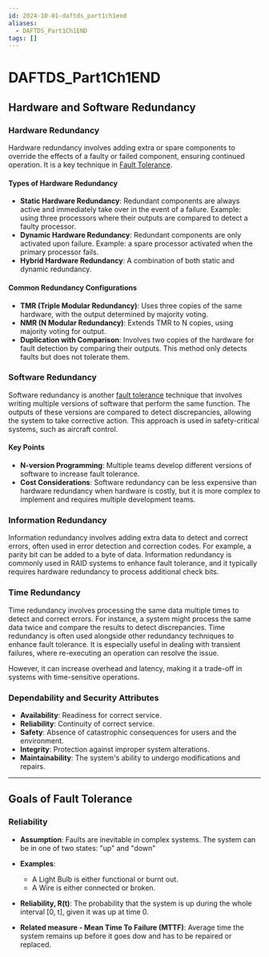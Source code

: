 ```yaml
---
id: 2024-10-01-daftds_part1ch1end
aliases:
  - DAFTDS_Part1Ch1END
tags: []
---
```


# DAFTDS_Part1Ch1END

## Hardware and Software Redundancy

### Hardware Redundancy

Hardware redundancy involves adding extra or spare components to override the effects of a faulty or failed component, ensuring continued operation. It is a key technique in [Fault Tolerance](2024-09-10-fault-tolerance.md).

#### Types of Hardware Redundancy

- **Static Hardware Redundancy**: Redundant components are always active and immediately take over in the event of a failure. Example: using three processors where their outputs are compared to detect a faulty processor.
- **Dynamic Hardware Redundancy**: Redundant components are only activated upon failure. Example: a spare processor activated when the primary processor fails.
- **Hybrid Hardware Redundancy**: A combination of both static and dynamic redundancy.

#### Common Redundancy Configurations

- **TMR (Triple Modular Redundancy)**: Uses three copies of the same hardware, with the output determined by majority voting.
- **NMR (N Modular Redundancy)**: Extends TMR to N copies, using majority voting for output.
- **Duplication with Comparison**: Involves two copies of the hardware for fault detection by comparing their outputs. This method only detects faults but does not tolerate them.

### Software Redundancy

Software redundancy is another [fault tolerance](2024-09-10-fault-tolerance.md) technique that involves writing multiple versions of software that perform the same function. The outputs of these versions are compared to detect discrepancies, allowing the system to take corrective action. This approach is used in safety-critical systems, such as aircraft control.

#### Key Points

- **N-version Programming**: Multiple teams develop different versions of software to increase fault tolerance.
- **Cost Considerations**: Software redundancy can be less expensive than hardware redundancy when hardware is costly, but it is more complex to implement and requires multiple development teams.

### Information Redundancy

Information redundancy involves adding extra data to detect and correct errors, often used in error detection and correction codes. For example, a parity bit can be added to a byte of data. Information redundancy is commonly used in RAID systems to enhance fault tolerance, and it typically requires hardware redundancy to process additional check bits.

### Time Redundancy

Time redundancy involves processing the same data multiple times to detect and correct errors. For instance, a system might process the same data twice and compare the results to detect discrepancies. Time redundancy is often used alongside other redundancy techniques to enhance fault tolerance. It is especially useful in dealing with transient failures, where re-executing an operation can resolve the issue.

However, it can increase overhead and latency, making it a trade-off in systems with time-sensitive operations.

### Dependability and Security Attributes

- **Availability**: Readiness for correct service.
- **Reliability**: Continuity of correct service.
- **Safety**: Absence of catastrophic consequences for users and the environment.
- **Integrity**: Protection against improper system alterations.
- **Maintainability**: The system's ability to undergo modifications and repairs.

---

## Goals of Fault Tolerance

### Reliability

- **Assumption**: Faults are inevitable in complex systems. The system can be in one of two states: "up" and "down"
- **Examples**:

  - A Light Bulb is either functional or burnt out.
  - A Wire is either connected or broken.

- **Reliability, R(t)**: The probability that the system is up during the whole interval [0, t], given it was up at time 0.

- **Related measure - Mean Time To Failure (MTTF)**: Average time the system remains up before it goes dow and has to be repaired or replaced.
